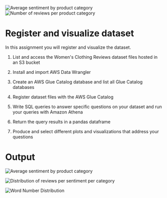 ![Average sentiment by product category](https://github.com/EslamFouadd/AWS-Analyze-Datasets-and-Train-ML-Models-using-AutoML/assets/77150715/5c5f482f-5bb9-468f-8079-275292105bc2)
![Number of reviews per product category](https://github.com/EslamFouadd/AWS-Analyze-Datasets-and-Train-ML-Models-using-AutoML/assets/77150715/97cc5bc1-b36f-4dc1-8ae2-17b04ae99427)
# Register and visualize dataset

In this assignment you will register and visualize the dataset.

1. List and access the Women's Clothing Reviews dataset files hosted in an S3 bucket

2. Install and import AWS Data Wrangler

3. Create an AWS Glue Catalog database and list all Glue Catalog databases

4. Register dataset files with the AWS Glue Catalog

5. Write SQL queries to answer specific questions on your dataset and run your queries with Amazon Athena

6. Return the query results in a pandas dataframe

7. Produce and select different plots and visualizations that address your questions

# Output
![Average sentiment by product category](https://github.com/EslamFouadd/AWS-Analyze-Datasets-and-Train-ML-Models-using-AutoML/assets/77150715/8f0c471e-6df5-4030-a12f-08304dd10f18)

![Distribution of reviews per sentiment per category](https://github.com/EslamFouadd/AWS-Analyze-Datasets-and-Train-ML-Models-using-AutoML/assets/77150715/52caaaea-d5e4-4354-aa29-06d220dfaa93)

![Word Number Distribution](https://github.com/EslamFouadd/AWS-Analyze-Datasets-and-Train-ML-Models-using-AutoML/assets/77150715/a6e09984-0045-4a26-9bfa-659b19be94bb)
